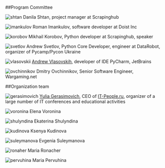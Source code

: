 ##Program Committee

![shtan](http://dropbucket.ru/pycon/shtan) Danila Shtan, project manager at Scrapinghub


![imankulov](http://dropbucket.ru/pyconru/imankulov) Roman Imankulov, software developer at Doist Inc


![korobov](http://dropbucket.ru/pyconru/korobov) Mikhail Korobov, Python developer at Scrapinghub, speaker


![svetlov](http://dropbucket.ru/pyconru/svetlov) Andrew Svetlov, Python Core Developer, engineer at DataRobot, organizer of Pycamp/Pycon Ukraine

![vlasovskii](http://dropbucket.ru/vlasovskii) [Andrew Vlasovskih](http://pirx.ru), developer of IDE PyCharm, JetBrains

![ovchinnikov](https://img-fotki.yandex.ru/get/41138/121639917.dc/0_14bbae_d29aa7cc_orig) Dmitry Ovchinnikov, Senior Software Engineer, Wargaming.net


##Organization team

![gerasimovich](http://dropbucket.ru/gerasimovich1)  [Yulia Gerasimovich](http://www.linkedin.com/pub/yulia-gerasimovich/50/623/266), CEO of [IT-People.ru](http://it-people.ru/), organizer of a large number of IT conferences and educational activities

![voronina](http://dropbucket.ru/pycon/voronina) Elena Voronina

![shulyndina](http://dropbucket.ru/shulyndina) Ekaterina Shulyndina

![kudinova](http://dropbucket.ru/kudinova) Ksenya Kudinova

![suleymanova](http://dropbucket.ru/suleymanova) Evgenia Suleymanova 

![ronaher](http://dropbucket.ru/ronaher2) Maria Ronacher

![pervuhina](http://dropbucket.ru/pervuhina) Maria Pervuhina
